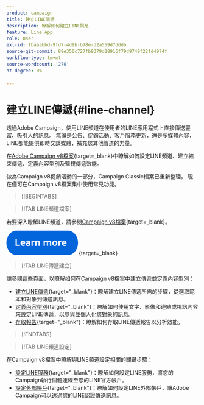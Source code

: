 ```yaml
---
product: campaign
title: 建立LINE傳遞
description: 瞭解如何建立LINE訊息
feature: Line App
role: User
exl-id: 1baaabbd-9fd7-4d9b-b78e-d2a559d7dddb
source-git-commit: 89e350c727fb9379d28916f79d9749f22fd4974f
workflow-type: tm+mt
source-wordcount: '276'
ht-degree: 0%

---
```


# 建立LINE傳遞{#line-channel}

透過Adobe Campaign，使用LINE頻道在使用者的LINE應用程式上直接傳送豐富、吸引人的訊息。 無論是公告、促銷活動、客戶服務更新，還是多媒體內容，LINE都能提供即時交談媒體，補充您其他管道的力量。

在[Adobe Campaign v8檔案](https://experienceleague.adobe.com/en/docs/campaign/campaign-v8/send/line.md){target=_blank}中瞭解如何設定LINE頻道、建立結束傳遞、定義內容型別及監視傳遞效能。

做為Campaign v8促銷活動的一部分，Campaign Classic檔案已重新整理。 現在僅可在Campaign v8檔案集中使用常見功能。

>[!BEGINTABS]

>[!TAB LINE頻道檔案]

若要深入瞭解LINE頻道，請參閱[Campaign v8檔案](https://experienceleague.adobe.com/en/docs/campaign/campaign-v8/send/line.html){target=_blank}。


[![影像](../../assets/do-not-localize/learn-more-button.svg)](https://experienceleague.adobe.com/en/docs/campaign/campaign-v8/send/emails/email){target=_blank}


>[!TAB LINE傳遞建立]

請參閱這些頁面，以瞭解如何在Campaign v8檔案中建立傳遞並定義內容型別：

* [建立LINE傳遞](https://experienceleague.adobe.com/en/docs/campaign/campaign-v8/send/line.md#creating-the-delivery){target="_blank"}：瞭解建立LINE傳遞所需的步驟，從選取範本和對象到傳送訊息。
* [定義內容型別](https://experienceleague.adobe.com/en/docs/campaign/campaign-v8/send/line.md#defining-the-content){target="_blank"}：瞭解如何使用文字、影像和連結或視訊內容來設定LINE傳遞，以參與並個人化您對象的訊息。
* [存取報告](https://experienceleague.adobe.com/en/docs/campaign/campaign-v8/send/line.md#accessing-reports){target="_blank"}：瞭解如何存取LINE傳遞報告以分析效能。


>[!ENDTABS]



>[!TAB LINE頻道設定]

在Campaign v8檔案中瞭解與LINE頻道設定相關的關鍵步驟：

* [設定LINE服務](https://experienceleague.adobe.com/en/docs/campaign/campaign-v8/send/line.md#configure-line-service){target="_blank"}：瞭解如何設定LINE服務，將您的Campaign執行個體連線至您的LINE官方帳戶。
* [設定外部帳戶](https://experienceleague.adobe.com/en/docs/campaign/campaign-v8/send/line.md#configure-line-external){target="_blank"}：瞭解如何設定LINE外部帳戶，讓Adobe Campaign可以透過您的LINE認證傳送訊息。

